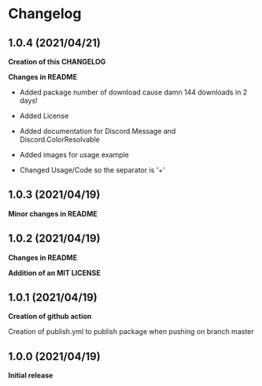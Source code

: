 # Changelog

## 1.0.4 (2021/04/21)

**Creation of this CHANGELOG**

**Changes in README**

- Added package number of download cause damn 144 downloads in 2 days!

- Added License

- Added documentation for Discord.Message and Discord.ColorResolvable

- Added images for usage example

- Changed Usage/Code so the separator is '+'

## 1.0.3 (2021/04/19)

**Minor changes in README**

## 1.0.2 (2021/04/19)

**Changes in README**

**Addition of an MIT LICENSE**

## 1.0.1 (2021/04/19)

**Creation of github action**

Creation of publish.yml to publish package when pushing on branch master

## 1.0.0 (2021/04/19)

**Initial release**